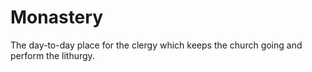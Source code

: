 Monastery
=========

The day-to-day place for the clergy which keeps the church going and perform the lithurgy.